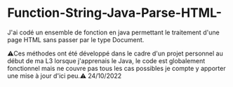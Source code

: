 # Function-String-Java-Parse-HTML-
J'ai codé un ensemble de fonction en java permettant le traitement d'une page HTML sans passer par le type Document.


⚠️Ces méthodes ont été développé dans le cadre d'un projet personnel au début de ma L3 lorsque j'apprenais le Java, le code est globalement fonctionnel mais ne couvre pas tous les cas possibles je compte y apporter une mise à jour d'ici peu.⚠️
24/10/2022
